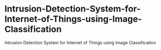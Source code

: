# Intrusion-Detection-System-for-Internet-of-Things-using-Image-Classification
Intrusion Detection System for Internet of Things using Image Classification

